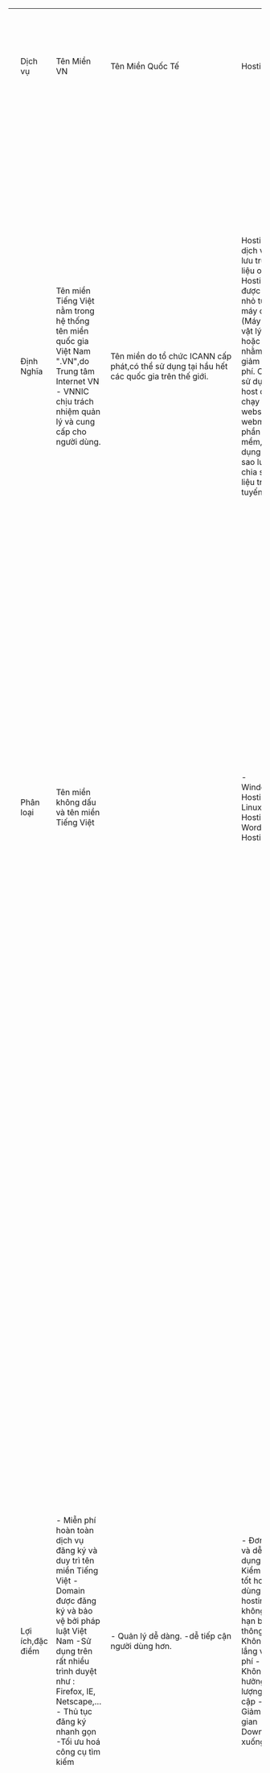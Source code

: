 | | | | | | | | | | | | | | | | |
|-|-|-|-|-|-|-|-|-|-|-|-|-|-|-|-|
| | | | | | | | | | | | | | | | |
| | | | | | | |Dịch Vụ Nhân Hòa Group| | | | | | | | |
| |Dịch vụ|Tên Miền VN|Tên Miền Quốc Tế|Hosting|UMAIL|Mail Server|Email Gsuite|SSL Certificate|Web4s|Website Wordpress|Bộ nhận diện thương hiệu|Tổng đài VFONE|Hóa Đơn Điện Tử|Hợp Đồng Điện Tử|Máy Chủ (Server)|
| |Định Nghĩa|Tên miền Tiếng Việt nằm trong hệ thống tên miền quốc gia Việt Nam ".VN",do Trung tâm Internet VN - VNNIC chịu trách nhiệm quản lý và cung cấp cho người dùng.|Tên miền do tổ chức ICANN cấp phát,có thể sử dụng tại hầu hết các quốc gia trên thế giới.|Hosting là dịch vụ lưu trữ dữ liệu online. Hosting được chia nhỏ từ máy chủ (Máy chủ vật lý hoặc VPS) nhằm giảm chi phí. Có thể sử dụng host để chạy website, webmail, phần mềm, ứng dụng hoặc sao lưu, chia sẻ dữ liệu trực tuyến.| Dịch vụ email theo tên miền giúp doanh nghiệp có thể kết nối, tương tác với khách hàng/ đối tác một cách dễ dàng, nhanh chóng và chuyên nghiệp hơn.|Là bưu điện kỹ thuật số,là một máy hoặc ứng dụng chịu trách nhiệm xử lý thư. Nói cách khác, một mail server hay còn gọi là máy chủ email, chịu trách nhiệm nhận và gửi email - đây chính là chức năng của nó.|bộ ứng dụng thân thiện người dùng, dễ sử dụng và giúp tiết kiệm chi phí cho doanh nghiệp. Bộ công cụ này cung cấp cho người dùng các tính năng từ email, lưu trữ google drive. Cho đến cuộc gọi video call, lập lịch hẹn, các thao tác văn bản lưu trữ theo thời gian thực.|SSL (Secure Sockets Layer)  là một tiêu chuẩn an ninh công nghệ toàn cầu tạo ra một liên kết giữa máy chủ web và trình duyệt. Liên kết này đảm bảo tất cả dữ liệu trao đổi giữa máy chủ web và trình duyệt luôn được bảo mật và an toàn.|Web4s (Web 4 step) là một giải pháp website doanh nghiệp và website thương mại điện tử toàn diện với đầy đủ tính năng vượt xa sự mong đợi với mức chi phí đầu tư và thời gian tối thiểu được cung cấp bởi Công ty Phần mềm Nhân Hòa dưới hình thức dịch vụ cho thuê website với tên miền riêng do khách hàng lựa chọn hoặc cung cấp. |Là mã nguồn thiết kế website chuyên nghiệp mở được viết bằng ngôn ngữ lập trình PHP, đồng thời sử dụng hệ quản trị cơ sở dữ liệu MySQL. Với WordPress, bạn có thể tạo trang web thương mại điện tử, cổng thông tin, portfolio online, diễn đàn thảo luận và những web tuyệt vời khác.| Là toàn bộ các yếu tố hữu hình của thương hiệu như logo, slogan, bộ nhận diện văn phòng, nhận diện tại điểm bán… Các yếu tố này được tạo nên từ những đường nét và màu sắc phối hợp với nhau một cách đồng bộ và khác biệt hoàn toàn với các thương hiệu khác, để lại ấn tượng trong tâm trí khách hàng. |Tổng đài điện thoại trên nền tảng điện toán đám mây giúp doanh nghiệp tiết kiệm hơn 50% tiền điện thoại hàng tháng. VFone có thể kết nối với các đầu số cố định/ 1900/ 1800 của các nhà mạng Việt Nam, cũng như tích hợp lên Website/ CRM giúp doanh nghiệp nâng cao hiệu quả bán hàng và CSKH.|Là tập hợp thông điệp dữ liệu về bán hàng hoá, cung ứng dịch vụ được tạo, lập, gửi, nhận, lưu trữ quản lý bằng phương tiện điện tử  Hóa đơn điện tử được khởi tạo, lập, xử lý trên hệ thống máy tính của tổ chức đã được cấp mã số thuế khi bán hàng hóa, dịch vụ và được lưu trữ trên máy tính của các bên theo quy định của pháp luật về giao dịch điện tử.|Hợp đồng điện tử là loại hợp đồng mà các bên thỏa thuận về việc xác lập, thay đổi hay là chấm dứt quyền nghĩa vụ được gửi đi, nhận lại và được lưu trữ trên các phương tiện điện tử như công nghệ điện, điện tử, kỹ thuật số, quang học và các phương tiện điện tử khác.|Server hay còn gọi là máy chủ là một hệ thống (phần mềm và phần cứng máy tính phù hợp) đáp ứng yêu cầu trên một mạng máy tính để cung cấp, hoặc hỗ trợ cung cấp một dịch vụ mạng. Các server có thể chạy trên một máy tính chuyên dụng, mà cũng thường được gọi là "máy chủ", hoặc nhiều máy tính nối mạng có khả năng máy chủ lưu trữ. Trong nhiều trường hợp, một máy tính có thể cung cấp nhiều dịch vụ và dịch vụ chạy đa dạng.|
| |Phân loại|Tên miền không dấu và tên miền Tiếng Việt| |- Windows Hosting - Linux Hosting - Wordpress Hosting| |Google Wordspace (Gsuite) và Microsoft (Email 365)| |- Comodo SLL - Geotrust SLL - Digicert SLL| | |- Logo chính - Logo màu thay thế - Logo ngang - Logo dọc| |Có mã và không có mã của cơ quan thuế.|- Phân loại theo công nghệ sử dụng - Phân loại theo chủ thể, mục đích, nội dung,…|Theo phương pháp xây dựng một hệ thống máy chủ, máy chủ chia làm 3 loại: - Máy chủ vật lý riêng (Dedicated Server) - Máy chủ ảo (VPS) - Máy chủ đám mây (Cloud Server) Theo chức năng, máy chủ được chia thành các loại sau: - Database servers (máy chủ cơ sở dữ liệu). - File servers  - Mail servers - Print servers - Web servers - Game servers - Application servers |
| |Lợi ích,đặc điểm|- Miễn phí hoàn toàn dịch vụ đăng ký và duy trì tên miền Tiếng Việt -Domain được đăng ký và bảo vệ bởi pháp luật Việt Nam -Sử dụng trên rất nhiều trình duyệt như : Firefox, IE, Netscape,…  - Thủ tục đăng ký nhanh gọn -Tối ưu hoá công cụ tìm kiếm|- Quản lý dễ dàng. -dễ tiếp cận người dùng hơn.|- Đơn giản và dễ sử dụng - Kiểm soát tốt hơn khi dùng hosting không giới hạn băng thông - Không lo lắng về chi phí - Không ảnh hưởng thời lượng truy cập - Giảm thời gian Downtime xuống|- Đảm bảo tính bảo mật - Hệ thống quản trị thuận tiện, chuyên nghiệp - Hoạt động ổn định - Gia tăng độ tin cậy cho địa chỉ mail|– Email server có thể xử lý số lượng lớn thư điện tử mỗi ngày.  – Có server riêng.  – Có tích hợp tính năng an toàn dữ liệu.  – Có hệ thống quản trị và quản lý các tài khoản riêng biệt cho nhân viên.  – Có thể cài đặt dung lượng tối đa cho từng mail.  – Có thể đổi mật khẩu khác nhau cho từng mail.  – Email server có khả năng chống virus và spam hiệu quả cao.  – Hỗ trợ Forwarder Email để cài đặt Email Offline.  – Có thể check mail trên cả webmail và Outlook Express.|- Tiết kiệm khá lớn chi phí cho việc lắp đặt phần cứng phần mềm, chi phí bảo trì,thuê nhân viên IT. - Dễ dàng tích hợp các ứng dụng liên quan nhờ nền tảng điện toán đám mây. - Không cần trả phí bản quyền - Liên lạc với đối tác(khách hàng) một cách dễ dàng|- Bảo mật và mã hóa các thông điệp trao đổi giữa trình duyệt và server. - Bảo mật các giao dịch giữa khách hàng và doanh nghiệp, các dịch vụ truy nhập hệ thống. - Bảo mật webmail và các ứng dụng như Outlook Web Acess, Exchange, và Office Communication Server. - Bảo mật các ứng dụng ảo hóa như Citrix Delivery Platform hoặc các ứng dụng điện toán mây. - Bảo mật dịch vụ FTP. - Bảo mật truy cập Control panel - Bảo mật các dịch vụ truyền dữ liệu trong mạng nội bộ, file sharing, extranet. - Bảo mật VPN Access Servers, Citrix Access Gateway. - Nâng cao hình ảnh, thương hiệu và uy tín doanh nghiệp - Nâng cao thứ hạng website trên kết quả tìm kiếm Google (SEO) - Tạo lợi thế cạnh tranh, tăng niềm tin của khách hàng đối với website, tăng số lượng giao dịch, giá trị giao dịch trực tuyến của khách hàng. Website không được xác thực và bảo mật sẽ luôn ẩn chứa nguy cơ bị xâm nhập dữ liệu, dẫn đến hậu quả khách hàng không tin tưởng sử dụng dịch vụ.| - Giảm tối đa chi phí quản lý website - Website ổn định, an toàn - Tương thích với mọi thiết bị - Phù hợp với nhiều ngành nghề với giao diện đa dạng - Cập nhật thông tin nhanh chóng - Tiếp cận khách hàng dễ dàng, tương tác ngay tức thời.|- Linh hoạt và dễ sử dụng  - Thân thiện với người dùng - Cung cấp chủ đề đa dạng, miễn phí - Trang web Wordpress thường có xếp hạng cao - Thân thiện trên nhiều thiết bị - Có cộng đồng hỗ trợ.|-  Định hình doanh nghiệp trong tâm trí khách hàng - Thuận lợi cho marketing - Giảm chi phí quảng cáo và khuyến mãi - Tăng doanh thu lợi nhuận - Tăng giá trị của công ty - Tạo niềm tự hào cho nhân viên - Tạo lợi thế cạnh tranh|- Tiết kiệm chi phí  - Sử dụng dễ dàng  - Mở rộng không giới hạn - Tạo dựng thương hiệu, nâng tầm vị thế DN,tạo lợi thế cạnh tranh với đối thủ.|- Giảm chi phí in ấn hóa đơn, lưu trữ hóa đơn, vận chuyển hóa đơn, nâng cao hiệu quả sản xuất, kinh doanh, tránh được tình trạng cháy, hỏng, mất hóa đơn. - Đảm bảo độ chính xác và an toàn cao, tránh tình trạng làm giả hóa đơn: quy trình xác thực hóa đơn khép kín với nhiều bước bảo mật giúp cho hóa đơn khó có thể bị giả mạo. - Tiết kiệm thời gian cho doanh nghiệp, Giảm thiểu các thủ tục hành chính: có thể tạo mẫu hóa đơn, phát hành hóa đơn ngay tại doanh nghiệp và gửi lên cơ quan thuế qua đường điện tử. - doanh nghiệp có thể tạo lập và gửi hóa đơn cho khách hàng ngay sau khi ký số thông qua nhiều hình thức như: gửi hóa đơn cho khách hàng qua hệ thống email tích hợp trên phần mềm, thông báo cho khách hàng nhận hóa đơn trên website, export ra file zip để gửi cho khách hàng qua hình thức gửi email thông thường.|– Thông tin được thể hiện dưới dạng dữ liệu điện tử: hợp đồng điện tử phải được thiết lập dưới dạng thông điệp dữ liệu theo quy định của Luật giao dịch điện tử 2005. Trong giao kết hợp đồng điện tử, trừ trường hợp các bên có thỏa thuận khác, đề nghị giao kết hợp đồng và chấp nhận giao kết hợp đồng có thể được thực hiện thông qua thông điệp dữ liệu.  – Tiết kiệm chi phí và thời gian: Mọi quá trình của hợp đồng đều được thực hiện trực tuyến không cần phải in ấn, quản lý hay lưu trữ một lượng hợp đồng hay có thể giảm thiểu tối đa thời gian khi không phải cần chuyển hợp đồng hay gặp trực tiếp để ký kết.  – Lưu trữ và tìm kiếm nhanh chóng: Với sự phát triển hiện đại của công nghệ thì việc lưu trữ và tra cứu thông tin của hợp đồng điện tử được thực hiện một cách tiện lợi và nhanh chóng hơn rất nhiều so với hợp đồng bằng giấy.|- Không bị hạn chế về mặt tài nguyên máy chủ, tăng không gian lưu trữ, băng thông, chịu được số lượng lớn người truy cập cùng lúc. - Không phải chia sẻ với người dùng khác - Được quyền cài đặt hệ và cấu hình theo nhu cầu riêng. - Khả năng bảo mật cao, hạn chế được các cuộc tấn công mạng. - Quản trị từ xa hoặc trực tiếp dễ dàng|
| |Đối tượng khách hàng thường hay sử dụng|Các tổ chức, cá nhân không hoạt động ở Việt Nam|Các cá nhân, tổ chức trên thế giới|Các cá nhân, tổ chức|Các tổ chức, doanh nghiệp|Các tổ chức,doanh nghiệp|Các tổ chức,doanh nghiệp|Các cá nhân, tổ chức, doanh nghiệp|Các cá nhân, tổ chức, doanh nghiệp|Các tổ chức, doanh nghiệp|Các tổ chức, doanh nghiệp|Các tổ chức, doanh nghiệp|Các tổ chức, doanh nghiệp|Các tổ chức, doanh nghiệp|Các cá nhân, tổ chưc, doanh nghiệp|
| |Thời hạn|Không giới hạn thời hạn|Từ 1-10 năm|Không giới hạn| | | | | | | | | | | |
| |Các thuật ngữ liên quan|-VNNIC (Vietnam Internet Network Information) : Trung tâm Internet Việt Nam - Whois : Phương thức dùng để tra cứu thông tin tên miền - Contact : Người sở hữu tên miền, được ghi trong bản ghi Whois.|- DNS (Domain Name System) : Hệ thống phân giải tên miền,cho phép thiết lập tương ứng giữa IP và tên miền trên Internet - Whois : Phương thức dùng để tra cứu thông tin tên miền - Contact : Người sở hữu tên miền, được ghi trong bản ghi Whois.|- Hosting : máy chủ chứa mã nguồn, dữ liệu của website - Cpanel, Direct Admin, Parallels Plesk Panel : là trình quản lý hosting. - Disk Space : là dung lượng lưu trữ, tương tự dung lượng lưu trữ trên máy tính| |- TLS Mail Server : bảo mật tầng truyền tải (Transport Layer Security). TLS hoạt động cùng với tầng ổ bảo mật SHL (Secure Sockets Layer). Mục đích chính cung cấp phương thức vận chuyển mã hoá cho đăng nhập được chứng thực của SASL. - SASL Mail Server : SASL là lớp xác thực và bảo mật đơn giản (Simple Authentication and Security Layer). Để xác thực người dùng. SASL thực hiện xác thực, sau đó TLS cung cấp vận chuyển mã hoá dữ liệu xác thực. -  Webmail  : email trên nền website. Một số webmail mà các bạn có thường thấy như hotmail, gmail, yahoo mail. Webmail cho phép người dùng truy cập email bất cứ lúc nào.| |- DV SSL (Domain Validation) : chứng chỉ xác thực tên miền - OV SSL (Organization Validation) : chứng chỉ xác thực tổ chức - EV SSL (Extended Validation) : chứng chỉ xác thực mở rộng - SANs SSL (Subject Alternative Names) : chứng chỉ được thiết kế dành riêng cho các ứng dụng Communication của Microsoft như Microsoft Exchange Server, Microsoft Office Communications - Wildcard SSL (Wildcard SSL Certificate):  chỉ một chứng chỉ Wildcard SSL duy nhất có thể được cấp cho vô số các tên miền phụ không giới hạn.I10| | | |- VoIP (Voice over Internet Protocol) :  công nghệ truyền tiếng nói của con người qua mạng máy tính sử dụng bộ giao thức TCP/IP,  sử dụng các gói dữ liệu IP với thông tin được truyền tải là mã hoá của âm thanh - Inbound và Outbound : Inbound là nói đến cuộc gọi mà doanh nghiệp tiếp nhận từ các khách hàng bên ngoài. Còn Outbound là các cuộc gọi mà doanh nghiệp chủ động liên lạc đến khách hàng, hoặc còn có cách gọi ngắn gọn khác là "call in" & "call out". -  CRM (Customer Relationship Management) : phần mềm có khả năng lưu trữ, tích hợp và đồng bộ dữ liệu của khách hàng, có thể kể đến như: thông tin cơ bản, lịch sử tương tác qua các kênh, phân loại khách hàng..|- Tiêu hủy hóa đơn điện tử là làm cho hóa đơn điện tử không thể truy cập và tham chiếu đến thông tin chứa trong nó. - Huỷ hoá đơn điện tử là hình thức xóa dữ liệu hoá đơn trên các thiết bị điện tử hay sao lưu trực tuyến, để không thể truy xem hoá đơn theo mọi hình thức. Việc hủy hóa đơn điện tử sẽ làm cho hóa đơn đó không có giá trị sử dụng nữa. - Phát hành hóa đơn điện tử là thao tác người dùng thực hiện ký số thành công lên hóa đơn để hóa đơn có giá trị pháp lý kể từ thời điểm ký. Nhiều người dùng vẫn quen dùng thuật ngữ xuất hóa đơn thay cho phát hành hóa đơn, về bản chất, 2 thuật ngữ này được hiểu là giống nhau.|- “Văn bản điện tử” là văn bản dưới dạng thông điệp dữ liệu14 được tạo lập hoặc được số hóa từ văn bản giấy và trình bày đúng thể thức, kỹ thuật, định dạng theo quy định. -  “Xác thực điện tử” - e-Authentication là việc xác minh danh tính điện tử của người sử dụng, là điều kiện bắt buộc để cho phép thực hiện giao dịch điện tử hay là việc kiểm tra định danh điện tử của cá nhân hoặc tổ chức để cho phép truy cập vào các dịch vụ hoặc tài nguyên của hệ thống thông tin. -  “Phương tiện xác thực” - Authenticator là phương tiện có chứa yếu tố xác thực mà cá nhân hoặc tổ chức sở hữu và kiểm soát, được sử dụng để xác thực định danh của cá nhân, tổ chức đó.|- CPU (Central Processing Unit) : Bộ xử lý trung tâm - SaaS (Software as a Service) : phần mềm dạng dịch vụ,là mô hình phân phối phần mềm qua điện toán đám mây. - PaaS (Platform as a Service) : Nền tảng dịch vụ , cung cấp môi trường thực hiện các chương trình thiết yếu hay cơ sở dữ liệu để chạy phần mềm ứng dụng. - IaaS (Infrastructure as a Service) : Dịch vụ cơ sở hạ tầng , cung cấp cơ sở hạ tầng công nghệ thông tin thông qua internet bằng cách sử dụng các kĩ thuật công nghệ ảo hóa.|
| |Một số câu hỏi thường gặp|- Tên miền là gì ? -Tên miền ".VN" bao gồm những tên miền nào ? -Tên miền quốc gia Việt Nam là gì?|- Việc thông báo sử dụng tên miền quốc tế tại Website http://www.thongbaotenmien.vn có mất phí không? - Nếu không thông báo sử dụng tên miền quốc tế với Bộ Thông tin và Truyền thông thì sẽ bị xử phạt như thế nào? -Tôi muốn đăng ký tên miền .eu cần phải làm như thế nào?|- Hosting không giới hạn là gì ? - Làm sao để chọn hosting không giới hạn cho website ? - Làm thế nào nhận biết hosting không giới hạn ?|- Cách đăng ký Email Umail như thế nào ? - Umail là gì ?|- Mail Server là gì ?  - Cách truy cập vào mail server ?|- Google Wordspace (G Suite) là gì? - Những tính năng cơ bản của GG space (G Suite) là gì ?|- EV SSL là gì ?  - Mã hóa tiêu chuẩn TLS là gì ? - Chứng chỉ SSL Domain là gì ? |- Web4step là gì ?  - Làm thế nào để có 1 website ? |- Wordpress là gì ? - Thiết kế website bằng wordpress là nên hay không nên ? |- Vì sao cần thiết kế nhận diện thương hiệu ? - Có nên tái xây dựng thương hiệu ?|- Nên chọn tổng đài truyền thống hay tổng đài ảo ?  - Tổng đài VFONE là gì ?|- Hóa đơn điện tử là gì ?  - Hướng dẫn sử dụng hóa đơn điện tử ? - Bản thể hiện của hóa đơn điện tử có hợp lệ hay không ?|- Hợp đồng điện tử là gì?  - Những quy định về hợp đồng điện tử ?  - Hợp đồng điện tử có gì khác so với hợp đồng truyền thống? |- Server là gì?  - Máy chủ server thường được sử dụng vào đâu ?  Vai trò của máy chủ server ? |
| |Ghi Chú| | | | | | | | | | | | | | |
